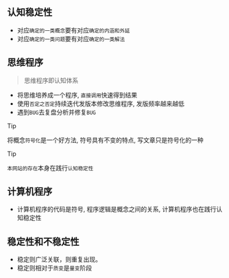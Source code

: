 ## 认知稳定性

- 对应`确定的一类概念`要有对应`确定的内涵和外延`
- 对应`确定的一类问题`要有对应`确定的一类解法`

## 思维程序

> 思维程序即认知体系

- 将思维培养成一个程序, `直接调用`快速得到结果
- 使用`否定之否定`持续迭代发版本修改思维程序, 发版频率越来越低
- 遇到`BUG`去复盘分析并修复`BUG`

> [!TIP]
> 将概念`符号化`是一个好方法, 符号具有不变的特点, 写文章只是符号化的一种

> [!TIP]
> `本网站的存在`本身在践行`认知稳定性`

## 计算机程序

- 计算机程序的代码是符号, 程序逻辑是概念之间的关系, 计算机程序也在践行认知稳定性

## 稳定性和不稳定性

- 稳定则广泛关联，则重复出现。
- 稳定则相对于`质变`是`量变`阶段
